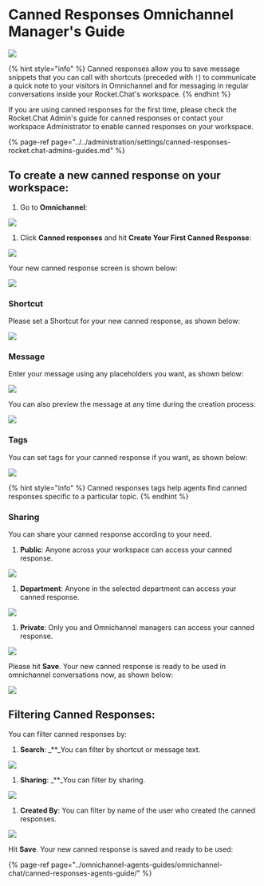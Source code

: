 # Canned Responses Omnichannel Manager's Guide

![](../../../.gitbook/assets/2021-06-10_22-31-38%20%283%29%20%283%29%20%283%29%20%283%29%20%283%29%20%283%29%20%283%29%20%283%29%20%283%29%20%282%29%20%283%29%20%282%29.jpg)

{% hint style="info" %}
Canned responses allow you to save message snippets that you can call with shortcuts \(preceded with `!`\) to communicate a quick note to your visitors in Omnichannel and for messaging in regular conversations inside your Rocket.Chat's workspace.
{% endhint %}

If you are using canned responses for the first time, please check the Rocket.Chat Admin's guide for canned responses or contact your workspace Administrator to enable canned responses on your workspace.

{% page-ref page="../../administration/settings/canned-responses-rocket.chat-admins-guides.md" %}

## To create a new canned response on your workspace:

1. Go to **Omnichannel**:

![](../../../.gitbook/assets/image%20%28502%29%20%281%29%20%281%29.png)

1. Click **Canned responses** and hit **Create Your First Canned Response**:

![](../../../.gitbook/assets/image%20%28551%29.png)

Your new canned response screen is shown below:

![](../../../.gitbook/assets/image%20%28553%29.png)

### Shortcut

Please set a Shortcut for your new canned response, as shown below:

![](../../../.gitbook/assets/image%20%28530%29.png)

### Message

Enter your message using any placeholders you want, as shown below:

![](../../../.gitbook/assets/image%20%28516%29.png)

You can also preview the message at any time during the creation process:

![](../../../.gitbook/assets/image%20%28532%29.png)

### Tags

You can set tags for your canned response if you want, as shown below:

![](../../../.gitbook/assets/image%20%28518%29.png)

{% hint style="info" %}
Canned responses tags help agents find canned responses specific to a particular topic.
{% endhint %}

### Sharing

You can share your canned response according to your need.

1. **Public**: Anyone across your workspace can access your canned response.

![](../../../.gitbook/assets/image%20%28538%29.png)

1. **Department**: Anyone in the selected department can access your canned response.

![](../../../.gitbook/assets/image%20%28498%29.png)

1. **Private**: Only you and Omnichannel managers can access your canned response.

![](../../../.gitbook/assets/image%20%28506%29%20%282%29%20%282%29%20%283%29.png)

Please hit **Save**. Your new canned response is ready to be used in omnichannel conversations now, as shown below:

![](../../../.gitbook/assets/image%20%28517%29.png)

## Filtering Canned Responses:

You can filter canned responses by:

1. **Search**: _\*\*_You can filter by shortcut or message text.

![](../../../.gitbook/assets/image%20%28549%29.png)

1. **Sharing**: _\*\*_You can filter by sharing.

![](../../../.gitbook/assets/image%20%28500%29.png)

1. **Created By**: You can filter by name of the user who created the canned responses.

![](../../../.gitbook/assets/image%20%28507%29.png)

Hit **Save**. Your new canned response is saved and ready to be used:

{% page-ref page="../omnichannel-agents-guides/omnichannel-chat/canned-responses-agents-guide/" %}


